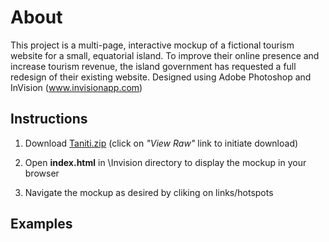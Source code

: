 # About
This project is a multi-page, interactive mockup of a fictional tourism website for a small, equatorial island. To improve their online presence and increase tourism revenue, the island government has requested a full redesign of their existing website. Designed using Adobe Photoshop and InVision (www.invisionapp.com)


## Instructions

  1. Download [Taniti.zip](Taniti.zip) (click on *"View Raw"* link to initiate download)
 
  2. Open **index.html** in \Invision directory to display the mockup in your browser
  
  3. Navigate the mockup as desired by cliking on links/hotspots
  
## Examples


